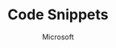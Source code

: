 ---
title: "Code Snippets"
author: "Microsoft"
categories: code
tags: ['code']
image: ingest.png
order: 3
---